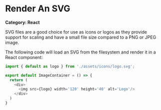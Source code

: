 # Render An SVG

__Category: React__

SVG files are a good choice for use as icons or logos as they provide support for scaling and have a small file size  compared to a PNG or JPEG image.

The following code will load an SVG from the filesystem and render it in a React component:

```javascript
import { default as logo } from './assets/icons/logo.svg';

export default ImageContainer = () => {
  return (
    <div>
      <img src={logo} width='120' height='40' alt='Logo'/>
    </div>
  )
}
```

